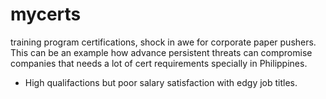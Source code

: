 # mycerts
training program certifications, shock in awe for corporate paper pushers. This can be an example how advance persistent threats can compromise companies that needs a lot of cert requirements specially in Philippines.

- High qualifactions but poor salary satisfaction with edgy job titles.
